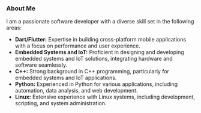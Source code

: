 ### About Me

I am a passionate software developer with a diverse skill set in the following areas:

- **Dart/Flutter:** Expertise in building cross-platform mobile applications with a focus on performance and user experience.
- **Embedded Systems and IoT:** Proficient in designing and developing embedded systems and IoT solutions, integrating hardware and software seamlessly.
- **C++:** Strong background in C++ programming, particularly for embedded systems and IoT applications.
- **Python:** Experienced in Python for various applications, including automation, data analysis, and web development.
- **Linux:** Extensive experience with Linux systems, including development, scripting, and system administration.

